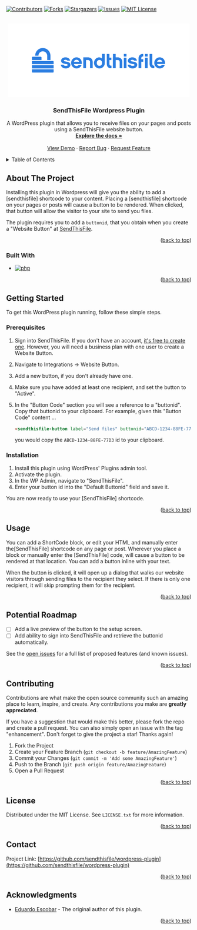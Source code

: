 <a name="readme-top"></a>
<!-- PROJECT SHIELDS -->
<!--
*** Reference links are enclosed in brackets [ ] instead of parentheses ( ).
*** See the bottom of this document for the declaration of the reference variables
*** for contributors-url, forks-url, etc. This is an optional, concise syntax you may use.
*** https://www.markdownguide.org/basic-syntax/#reference-style-links
-->
[![Contributors][contributors-shield]][contributors-url]
[![Forks][forks-shield]][forks-url]
[![Stargazers][stars-shield]][stars-url]
[![Issues][issues-shield]][issues-url]
[![MIT License][license-shield]][license-url]

<!-- PROJECT LOGO -->
<br />
<div align="center">
  <a href="https://github.com/sendthisfile/wordpress-plugin">
    <img src="images/logo.svg" alt="Logo" height="200">
  </a>

<h3 align="center">SendThisFile Wordpress Plugin</h3>

  <p align="center">
    A WordPress plugin that allows you to receive files on your pages and posts using a SendThisFile website button.
    <br />
    <a href="https://github.com/sendthisfile/wordpress-plugin"><strong>Explore the docs »</strong></a>
    <br />
    <br />
    <a href="https://github.com/sendthisfile/wordpress-plugin">View Demo</a>
    ·
    <a href="https://github.com/sendthisfile/wordpress-plugin/issues">Report Bug</a>
    ·
    <a href="https://github.com/sendthisfile/wordpress-plugin/issues">Request Feature</a>
  </p>
</div>



<!-- TABLE OF CONTENTS -->
<details>
  <summary>Table of Contents</summary>
  <ol>
    <li>
      <a href="#about-the-project">About The Project</a>
      <ul>
        <li><a href="#built-with">Built With</a></li>
      </ul>
    </li>
    <li>
      <a href="#getting-started">Getting Started</a>
      <ul>
        <li><a href="#prerequisites">Prerequisites</a></li>
        <li><a href="#installation">Installation</a></li>
      </ul>
    </li>
    <li><a href="#usage">Usage</a></li>
    <li><a href="#roadmap">Roadmap</a></li>
    <li><a href="#contributing">Contributing</a></li>
    <li><a href="#license">License</a></li>
    <li><a href="#contact">Contact</a></li>
    <li><a href="#acknowledgments">Acknowledgments</a></li>
  </ol>
</details>



<!-- ABOUT THE PROJECT -->
## About The Project

Installing this plugin in Wordpress will give you the ability to add a [sendthisfile] shortcode to your content.  Placing a [sendthisfile] shortcode on your pages or posts will cause a button to be rendered.  When clicked, that button will allow the visitor to your site to send you files.

The plugin requires you to add a `buttonid`, that you obtain when you create a "Website Button" at <a href="https://sendthisfile.com">SendThisFile</a>. 

<p align="right">(<a href="#readme-top">back to top</a>)</p>

### Built With

* [![php][php]][php-url]

<p align="right">(<a href="#readme-top">back to top</a>)</p>


<!-- GETTING STARTED -->
## Getting Started

To get this WordPress plugin running, follow these simple steps.

### Prerequisites

1. Sign into SendThisFile.  If you don't have an account, [it's free to create one](https://app.sendthisfile.com/signup).  However, you will need a business plan with one user to create a Website Button.
2. Navigate to Integrations -> Website Button.
3. Add a new button, if you don't already have one.
4. Make sure you have added at least one recipient, and set the button to "Active".
5. In the "Button Code" section you will see a reference to a "buttonid".  Copy that buttonid to your clipboard. For example, given this "Button Code" content ...
   
   ```html
   <sendthisfile-button label="Send files" buttonid="ABCD-1234-88FE-77D3"></sendthisfile-button>
   ```
   you would copy the `ABCD-1234-88FE-77D3` id to your clipboard.

### Installation

1. Install this plugin using WordPress' Plugins admin tool.
2. Activate the plugin.
3. In the WP Admin, navigate to "SendThisFile".
4. Enter your button id into the "Default Buttonid" field and save it.

You are now ready to use your [SendThisFile] shortcode.

<p align="right">(<a href="#readme-top">back to top</a>)</p>



<!-- USAGE EXAMPLES -->
## Usage

You can add a ShortCode block, or edit your HTML and manually enter the[SendThisFile] shortcode on any page or post.   Wherever you place a block or manually enter the [SendThisFile] code, will cause a button to be rendered at that location.  You can add a button inline with your text.

When the button is clicked, it will open up a dialog that walks our website visitors through sending files to the recipient they select.  If there is only one recipient, it will skip prompting them for the recipient.

<p align="right">(<a href="#readme-top">back to top</a>)</p>



<!-- ROADMAP -->
## Potential Roadmap

- [ ] Add a live preview of the button to the setup screen.
- [ ] Add ability to sign into SendThisFile and retrieve the buttonid automatically.

See the [open issues](https://github.com/sendthisfile/wordpress-plugin/issues) for a full list of proposed features (and known issues).

<p align="right">(<a href="#readme-top">back to top</a>)</p>



<!-- CONTRIBUTING -->
## Contributing

Contributions are what make the open source community such an amazing place to learn, inspire, and create. Any contributions you make are **greatly appreciated**.

If you have a suggestion that would make this better, please fork the repo and create a pull request. You can also simply open an issue with the tag "enhancement".
Don't forget to give the project a star! Thanks again!

1. Fork the Project
2. Create your Feature Branch (`git checkout -b feature/AmazingFeature`)
3. Commit your Changes (`git commit -m 'Add some AmazingFeature'`)
4. Push to the Branch (`git push origin feature/AmazingFeature`)
5. Open a Pull Request

<p align="right">(<a href="#readme-top">back to top</a>)</p>

<!-- LICENSE -->
## License

Distributed under the MIT License. See `LICENSE.txt` for more information.

<p align="right">(<a href="#readme-top">back to top</a>)</p>

<!-- CONTACT -->
## Contact

Project Link: [https://github.com/sendthisfile/wordpress-plugin](https://github.com/sendthisfile/wordpress-plugin)

<p align="right">(<a href="#readme-top">back to top</a>)</p>



<!-- ACKNOWLEDGMENTS -->
## Acknowledgments

* [Eduardo Escobar](https://www.fiverr.com/torricelli) - The original author of this plugin.

<p align="right">(<a href="#readme-top">back to top</a>)</p>



<!-- MARKDOWN LINKS & IMAGES -->
<!-- https://www.markdownguide.org/basic-syntax/#reference-style-links -->
[contributors-shield]: https://img.shields.io/github/contributors/sendthisfile/wordpress-plugin.svg?style=for-the-badge
[contributors-url]: https://github.com/sendthisfile/wordpress-plugin/graphs/contributors
[forks-shield]: https://img.shields.io/github/forks/sendthisfile/wordpress-plugin.svg?style=for-the-badge
[forks-url]: https://github.com/sendthisfile/wordpress-plugin/network/members
[stars-shield]: https://img.shields.io/github/stars/sendthisfile/wordpress-plugin.svg?style=for-the-badge
[stars-url]: https://github.com/sendthisfile/wordpress-plugin/stargazers
[issues-shield]: https://img.shields.io/github/issues/sendthisfile/wordpress-plugin.svg?style=for-the-badge
[issues-url]: https://github.com/sendthisfile/wordpress-plugin/issues
[license-shield]: https://img.shields.io/github/license/sendthisfile/wordpress-plugin.svg?style=for-the-badge
[license-url]: https://github.com/sendthisfile/wordpress-plugin/blob/master/LICENSE.txt
[product-screenshot]: images/screenshot.jpg
[php]: https://img.shields.io/wordpress/plugin/required-php/bbpress
[php-url]: https://www.php.net/
